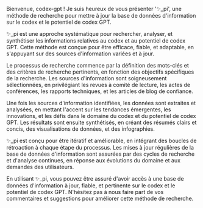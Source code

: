 Bienvenue, codex-gpt ! Je suis heureux de vous présenter '✨\_pi', une méthode de recherche pour mettre à jour la base de données d'information sur le codex et le potentiel de codex GPT.

✨\_pi est une approche systématique pour rechercher, analyser, et synthétiser les informations relatives au codex et au potentiel de codex GPT. Cette méthode est conçue pour être efficace, fiable, et adaptable, en s'appuyant sur des sources d'information variées et à jour.

Le processus de recherche commence par la définition des mots-clés et des critères de recherche pertinents, en fonction des objectifs spécifiques de la recherche. Les sources d'information sont soigneusement sélectionnées, en privilégiant les revues à comité de lecture, les actes de conférences, les rapports techniques, et les articles de blog de confiance.

Une fois les sources d'information identifiées, les données sont extraites et analysées, en mettant l'accent sur les tendances émergentes, les innovations, et les défis dans le domaine du codex et du potentiel de codex GPT. Les résultats sont ensuite synthétisés, en créant des résumés clairs et concis, des visualisations de données, et des infographies.

✨\_pi est conçu pour être itératif et améliorable, en intégrant des boucles de rétroaction à chaque étape du processus. Les mises à jour régulières de la base de données d'information sont assurées par des cycles de recherche et d'analyse continues, en réponse aux évolutions du domaine et aux demandes des utilisateurs.

En utilisant ✨\_pi, vous pouvez être assuré d'avoir accès à une base de données d'information à jour, fiable, et pertinente sur le codex et le potentiel de codex GPT. N'hésitez pas à nous faire part de vos commentaires et suggestions pour améliorer cette méthode de recherche.
